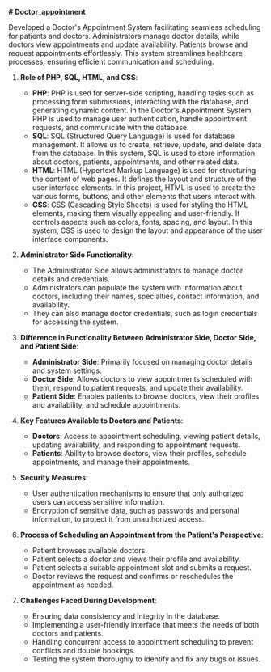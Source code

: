 **# Doctor_appointment**

Developed a Doctor's Appointment System facilitating seamless scheduling for patients and doctors. Administrators manage doctor details, while doctors view appointments and update availability. Patients browse and request appointments effortlessly. This system streamlines healthcare processes, ensuring efficient communication and scheduling.

1. **Role of PHP, SQL, HTML, and CSS**:
   - **PHP**: PHP is used for server-side scripting, handling tasks such as processing form submissions, interacting with the database, and generating dynamic content. In the Doctor's Appointment System, PHP is used to manage user authentication, handle appointment requests, and communicate with the database.
   - **SQL**: SQL (Structured Query Language) is used for database management. It allows us to create, retrieve, update, and delete data from the database. In this system, SQL is used to store information about doctors, patients, appointments, and other related data.
   - **HTML**: HTML (Hypertext Markup Language) is used for structuring the content of web pages. It defines the layout and structure of the user interface elements. In this project, HTML is used to create the various forms, buttons, and other elements that users interact with.
   - **CSS**: CSS (Cascading Style Sheets) is used for styling the HTML elements, making them visually appealing and user-friendly. It controls aspects such as colors, fonts, spacing, and layout. In this system, CSS is used to design the layout and appearance of the user interface components.

2. **Administrator Side Functionality**:
   - The Administrator Side allows administrators to manage doctor details and credentials.
   - Administrators can populate the system with information about doctors, including their names, specialties, contact information, and availability.
   - They can also manage doctor credentials, such as login credentials for accessing the system.

3. **Difference in Functionality Between Administrator Side, Doctor Side, and Patient Side**:
   - **Administrator Side**: Primarily focused on managing doctor details and system settings.
   - **Doctor Side**: Allows doctors to view appointments scheduled with them, respond to patient requests, and update their availability.
   - **Patient Side**: Enables patients to browse doctors, view their profiles and availability, and schedule appointments.

4. **Key Features Available to Doctors and Patients**:
   - **Doctors**: Access to appointment scheduling, viewing patient details, updating availability, and responding to appointment requests.
   - **Patients**: Ability to browse doctors, view their profiles, schedule appointments, and manage their appointments.

5. **Security Measures**:
   - User authentication mechanisms to ensure that only authorized users can access sensitive information.
   - Encryption of sensitive data, such as passwords and personal information, to protect it from unauthorized access.

6. **Process of Scheduling an Appointment from the Patient's Perspective**:
   - Patient browses available doctors.
   - Patient selects a doctor and views their profile and availability.
   - Patient selects a suitable appointment slot and submits a request.
   - Doctor reviews the request and confirms or reschedules the appointment as needed.

7. **Challenges Faced During Development**:
   - Ensuring data consistency and integrity in the database.
   - Implementing a user-friendly interface that meets the needs of both doctors and patients.
   - Handling concurrent access to appointment scheduling to prevent conflicts and double bookings.
   - Testing the system thoroughly to identify and fix any bugs or issues.
     
